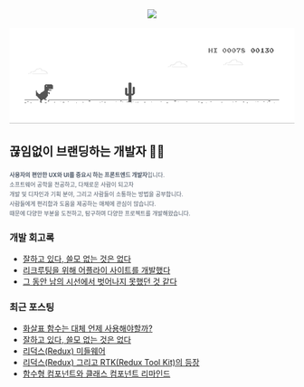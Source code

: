 
<div align="center">
<img style="height:70px" src="https://user-images.githubusercontent.com/19422885/206861312-7dbd3708-98dc-4b97-82e9-96f25581bc94.gif"></img>
  
![dino.gif](./dino.gif)

</div>

## 끊임없이 브랜딩하는 개발자  👋🏻

<span style="color:#4E5968; font-size:10px;">
<strong>사용자의 편안한 UX와 UI를 중요시 하는 프론트엔드 개발자</strong>입니다.<br/>
소프트웨어 공학을 전공하고, 다채로운 사람이 되고자<br/>
개발 및 디자인과 기획 분야, 그리고 사람들이 소통하는 방법을 공부합니다.<br/>
사람들에게 편리함과 도움을 제공하는 매체에 관심이 많습니다.<br/>
때문에 다양한 부분을 도전하고, 탐구하며 다양한 프로젝트를 개발해왔습니다.</span>

### 개발 회고록
- [잘하고 있다, 쓸모 없는 것은 없다](https://klmhyeonwooo.tistory.com/80)<br>
- [리크루팅을 위해 어플라이 사이트를 개발했다](https://klmhyeonwooo.tistory.com/74)<br>
- [그 동안 남의 시선에서 벗어나지 못했던 것 같다](https://klmhyeonwooo.tistory.com/65)<br>

### 최근 포스팅
- [화살표 함수는 대체 언제 사용해야할까?](https://klmhyeonwooo.tistory.com/81)<br>
- [잘하고 있다, 쓸모 없는 것은 없다](https://klmhyeonwooo.tistory.com/80)<br>
- [리덕스(Redux) 미들웨어](https://klmhyeonwooo.tistory.com/79)<br>
- [리덕스(Redux) 그리고 RTK(Redux Tool Kit)의 등장](https://klmhyeonwooo.tistory.com/78)<br>
- [함수형 컴포넌트와 클래스 컴포넌트 리마인드](https://klmhyeonwooo.tistory.com/77)<br>
